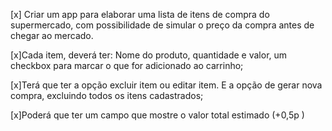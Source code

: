 [x] Criar um app para elaborar uma lista de itens de compra do supermercado, com possibilidade de simular o preço da compra antes de chegar ao mercado.

[x]Cada item, deverá ter: Nome do produto, quantidade e valor, um checkbox para marcar o que for adicionado ao carrinho;

[x]Terá que ter a opção excluir item ou editar item. E a opção de gerar nova compra, excluindo todos os itens cadastrados;

[x]Poderá que ter um campo que mostre o valor total estimado (+0,5p )
